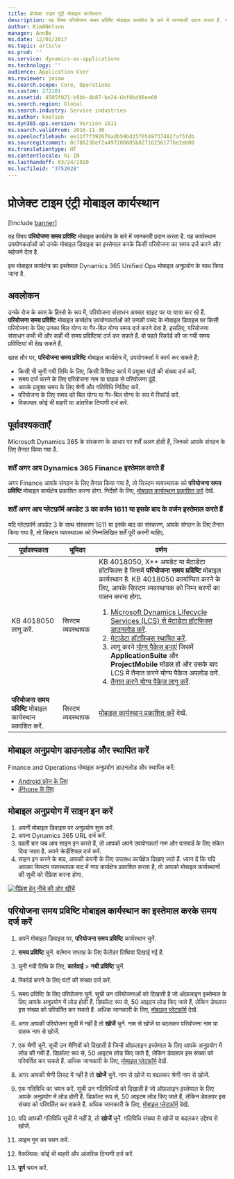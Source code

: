 ```yaml
---
title: प्रोजेक्ट टाइम एंट्री मोबाइल कार्यस्थान
description: यह विषय परियोजना समय प्रविष्टि मोबाइल कार्यक्षेत्र के बारे में जानकारी प्रदान करता है. यह कार्यस्थान उपयोगकर्ताओं को उनके मोबाइल डिवाइस का इस्तेमाल करके किसी परियोजना का समय दर्ज करने और सहेजने देता है.
author: KimANelson
manager: AnnBe
ms.date: 12/01/2017
ms.topic: article
ms.prod: ''
ms.service: dynamics-ax-applications
ms.technology: ''
audience: Application User
ms.reviewer: josaw
ms.search.scope: Core, Operations
ms.custom: 272101
ms.assetid: 4505f021-b9bb-4b87-be24-6bf0bd88ee60
ms.search.region: Global
ms.search.industry: Service industries
ms.author: knelson
ms.dyn365.ops.version: Version 1611
ms.search.validFrom: 2016-11-30
ms.openlocfilehash: ee11f7f392676adb59bd25f6549737482faf5fdb
ms.sourcegitcommit: 8c786230ef2a497280885b827162561776e2eb00
ms.translationtype: HT
ms.contentlocale: hi-IN
ms.lasthandoff: 03/24/2020
ms.locfileid: "3752028"
---
```

# <a name="project-time-entry-mobile-workspace"></a>प्रोजेक्ट टाइम एंट्री मोबाइल कार्यस्थान

[!include [banner](../includes/banner.md)]

यह विषय **परियोजना समय प्रविष्टि** मोबाइल कार्यक्षेत्र के बारे में जानकारी प्रदान करता है. यह कार्यस्थान उपयोगकर्ताओं को उनके मोबाइल डिवाइस का इस्तेमाल करके किसी परियोजना का समय दर्ज करने और सहेजने देता है.

इस मोबाइल कार्यक्षेत्र का इस्तेमाल Dynamics 365 Unified Ops मोबाइल अनुप्रयोग के साथ किया जाना है. 

## <a name="overview"></a>अवलोकन
उनके रोज के काम के हिस्से के रूप में, परियोजना संसाधन अक्सर साइट पर या यात्रा कर रहे हैं. **परियोजना समय प्रविष्टि** मोबाइल कार्यक्षेत्र उपयोगकर्ताओं को उनकी पसंद के मोबाइल डिवाइस पर किसी परियोजना के लिए उनका बिल योग्य या गैर-बिल योग्य समय दर्ज करने देता है. इसलिए, परियोजना संसाधन कभी भी और कहीं भी समय प्रविष्टियां दर्ज कर सकते हैं. वो पहले रिकॉर्ड की जा गयी समय प्रविष्टियां भी देख सकते हैं. 

खास तौर पर, **परियोजना समय प्रविष्टि** मोबाइल कार्यक्षेत्र में, उपयोगकर्ता ये कार्य कर सकते हैं:

-   किसी भी चुनी गयी तिथि के लिए, किसी विशिष्ट कार्य में प्रयुक्त घंटों की संख्या दर्ज करें.
-   समय दर्ज करने के लिए परियोजना नाम या ग्राहक से परियोजना ढूंढें.
-   आपके प्रयुक्त समय के लिए श्रेणी और गतिविधि निर्दिष्ट करें.
-   परियोजना के लिए समय को बिल योग्य या गैर-बिल योग्य के रूप में रिकॉर्ड करें.
-   विकल्पतः कोई भी बाहरी या आंतरिक टिप्पणी दर्ज करें.

## <a name="prerequisites"></a>पूर्वावश्यकताएँ
Microsoft Dynamics 365 के संस्करण के आधार पर शर्तें अलग होती हैं, जिनको आपके संगठन के लिए तैनात किया गया है.

### <a name="prerequisites-if-you-use-dynamics-365-finance"></a>शर्तें अगर आप Dynamics 365 Finance इस्तेमाल करते हैं
अगर Finance आपके संगठन के लिए तैनात किया गया है, तो सिस्टम व्यवस्थापक को **परियोजना समय प्रविष्टि** मोबाइल कार्यक्षेत्र प्रकाशित करना होगा. निर्देशों के लिए, [मोबाइल कार्यस्थान प्रकाशित करें](../../dev-itpro/mobile-apps/publish-mobile-workspace.md) देखें.

### <a name="prerequisites-if-you-use-version-1611-with-platform-update-3-or-later"></a>शर्तें अगर आप प्लेटफ़ॉर्म अपडेट 3 का वर्जन 1611 या इसके बाद के वर्जन इस्तेमाल करते हैं
यदि प्लेटफ़ॉर्म अपडेट 3 के साथ संस्करण 1611 या इसके बाद का संस्करण, आपके संगठन के लिए तैनात किया गया है, तो सिस्टम व्यवस्थापक को निम्नलिखित शर्तें पूरी करनी चाहिए. 

<table>
<thead>
<tr class="header">
<th>पूर्वावश्यकता</th>
<th>भूमिका</th>
<th>वर्णन</th>
</tr>
</thead>
<tbody>
<tr class="odd">

<td>KB 4018050 लागू करें.</td>
<td>सिस्टम व्यवस्थापक</td>
<td>KB 4018050, X++ अपडेट या मेटाडेटा हॉटफिक्स है जिसमें <strong>परियोजना समय प्रविष्टि</strong> मोबाइल कार्यस्थान है. KB 4018050 कार्यान्वित करने के लिए, आपके सिस्टम व्यवस्थापक को निम्न चरणों का पालन करना होगा.
<ol>
<li><a href="../../dev-itpro/migration-upgrade/download-hotfix-lcs.md">Microsoft Dynamics Lifecycle Services (LCS) से मेटाडेटा हॉटफिक्स डाउनलोड करें</a>.</li>
<li><a href="../../dev-itpro/migration-upgrade/install-metadata-hotfix-package.md">मेटाडेटा हॉटफ़िक्स स्थापित करें</a>.</li>
<li>लागू करने <a href="../../dev-itpro/deployment/create-apply-deployable-package.md">योग्य पैकेज बनाएं</a> जिसमें <strong>ApplicationSuite</strong> और <strong>ProjectMobile</strong> मॉडल हों और उसके बाद LCS में तैनात करने योग्य पैकेज अपलोड करें.</li>
<li><a href="../../dev-itpro/deployment/apply-deployable-package-system.md">तैनात करने योग्य पैकेज लागू करें</a>.</li>

</ol></td>
</tr>
<tr class="even">
<td><strong>परियोजना समय प्रविष्टि</strong> मोबाइल कार्यस्थान प्रकाशित करें.</td>
<td>सिस्टम व्यवस्थापक</td>
<td><a href="../../dev-itpro/mobile-apps/publish-mobile-workspace.md">मोबाइल कार्यस्थान प्रकाशित करें</a> देखें.</td>
</tr>
</tbody>
</table>

## <a name="download-and-install-the-mobile-app"></a>मोबाइल अनुप्रयोग डाउनलोड और स्थापित करें

Finance and Operations मोबाइल अनुप्रयोग डाउनलोड और स्थापित करें:

-   [Android फ़ोन के लिए](https://go.microsoft.com/fwlink/?linkid=850662)
-   [iPhone के लिए](https://go.microsoft.com/fwlink/?linkid=850663)

## <a name="sign-in-to-the-mobile-app"></a>मोबाइल अनुप्रयोग में साइन इन करें
1.  अपनी मोबाइल डिवाइस पर अनुप्रयोग शुरू करें.
2.  अपना Dynamics 365 URL दर्ज करें.
3.  पहली बार जब आप साइन इन करते हैं, तो आपको अपने उपयोगकर्ता नाम और पासवर्ड के लिए संकेत दिया जाता है. अपने क्रेडेंशियल दर्ज करें.
4.  साइन इन करने के बाद, आपकी कंपनी के लिए उपलब्ध कार्यक्षेत्र दिखाए जाते हैं. ध्यान दें कि यदि आपका सिस्टम व्यवस्थापक बाद में नया कार्यक्षेत्र प्रकाशित करता है, तो आपको मोबाइल कार्यस्थानों की सूची को रीफ्रेश करना होगा.

[![रीफ़्रेश हेतु नीचे की ओर खींचें](./media/pull-to-refresh-list-of-workspaces-183x300.png)](./media/pull-to-refresh-list-of-workspaces.png)

## <a name="enter-time-by-using-the-project-time-entry-mobile-workspace"></a>परियोजना समय प्रविष्टि मोबाइल कार्यस्थान का इस्तेमाल करके समय दर्ज करें
1.  अपने मोबाइल डिवाइस पर, **परियोजना समय प्रविष्टि** कार्यस्थान चुनें.
2.  **समय प्रविष्टि** चुनें. वर्तमान सप्ताह के लिए कैलेंडर तिथियां दिखाई गई हैं.
3.  चुनी गयी तिथि के लिए, **कार्रवाई** &gt; **नयी प्रविष्टि** चुनें.
4.  रिकॉर्ड करने के लिए घंटों की संख्या दर्ज करें.
5.  समय प्रविष्टि के लिए परियोजना चुनें. सूची उन परियोजनाओं को दिखाती है जो ऑफ़लाइन इस्तेमाल के लिए आपके अनुप्रयोग में लोड होती हैं. डिफ़ॉल्ट रूप से, 50 आइटम लोड किए जाते हैं, लेकिन डेवलपर इस संख्या को परिवर्तित कर सकते हैं. अधिक जानकारी के लिए, [मोबाइल प्लेटफ़ॉर्म](../../dev-itpro/mobile-apps/platform/mobile-platform-home-page.md) देखें.
6.  अगर आपकी परियोजना सूची में नहीं है तो **खोजें** चुनें. नाम से खोजें या बदलकर परियोजना नाम या ग्राहक नाम से खोजें.
7.  एक श्रेणी चुनें. सूची उन श्रेणियों को दिखाती है जिन्हें ऑफ़लाइन इस्तेमाल के लिए आपके अनुप्रयोग में लोड की गयी हैं. डिफ़ॉल्ट रूप से, 50 आइटम लोड किए जाते हैं, लेकिन डेवलपर इस संख्या को परिवर्तित कर सकते हैं. अधिक जानकारी के लिए, [मोबाइल प्लेटफ़ॉर्म](../../dev-itpro/mobile-apps/platform/mobile-platform-home-page.md) देखें.
8.  अगर आपकी श्रेणी लिस्ट में नहीं है तो **खोजें** चुनें. नाम से खोजें या बदलकर श्रेणी नाम से खोजें.
9.  एक गतिविधि का चयन करें. सूची उन गतिविधियों को दिखाती है जो ऑफ़लाइन इस्तेमाल के लिए आपके अनुप्रयोग में लोड होती हैं. डिफ़ॉल्ट रूप से, 50 आइटम लोड किए जाते हैं, लेकिन डेवलपर इस संख्या को परिवर्तित कर सकते हैं. अधिक जानकारी के लिए, [मोबाइल प्लेटफ़ॉर्म](../../dev-itpro/mobile-apps/platform/mobile-platform-home-page.md) देखें.
10. यदि आपकी गतिविधि सूची में नहीं है, तो **खोजें** चुनें. गतिविधि संख्या से खोजें या बदलकर उद्देश्य से खोजें.

11. लाइन गुण का चयन करें.
12. वैकल्पिक: कोई भी बाहरी और आंतरिक टिप्पणी दर्ज करें.
13. **पूर्ण** चयन करें.
